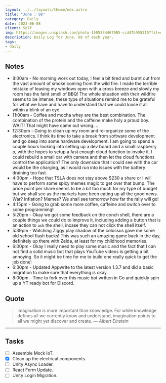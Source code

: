 ```yaml
---
layout: ../../layouts/theme/mdx.astro
title: "June : 08"
category: Daily
date: 2023-06-08
client: Self
img: https://images.unsplash.com/photo-1685334467005-ccd47b955315?fit=crop&q=85&w=1400&h=700
description: Daily Log for June, 08 of each year.
tags:
- daily
---
```


## Notes

- 8:00am - No morning work out today, I feel a bit tired and burnt out from the vast amount of smoke coming from the wild fire. I made the terrible mistake of leaving my windows open with a cross breeze and slowly my room has the faint smell of BBQ! The whole situation with their wildfire seems to be intense, these type of situations remind me to be grateful for what we have and have to understand that we could loose it all within a blink of an eye.
- 11:00am - Coffee and mocha whey are the best combination. The combination of the protein and the caffeine make holy a proud boy. WAIT! That might have came out wrong....  
- 12:30pm - Going to clean up my room and re-organize some of the electronics. I think its time to take a break from software development and go deep into some hardware development. I am going to spend a couple hours looking into setting up a dev board and a small raspberry p, with the hopes to setup a fast enough cloud function to invoke it. I could rebuild a small car with camera and then let the cloud functions control the application? The only downside that I could see with the car would be the charging, as I would run into issues with the battery draining too fast. 
- 4:00pm - Hope that TSLA does not stay above $230 a share or I will have to perform some spicy memes magic to get over that bump. The price point per share seems to be a bit too much for my type of budget but we shall see as the markets have been eating up all the good news. War? Inflation? Memes? We shall see tomorrow how far the rally will go!
- 4:15pm - Going to grab some more coffee, caffeine and switch over to some programming!
- 5:20pm - Okay we got some feedback on the conch shell, there are a couple things we could do to improve it, including adding a button that is an action to `ask` the shell, incase they can not click the shell itself. 
- 5:39pm - Watching Ziggy play shadow of the colossus gave me some old school flash backs! This was such an amazing game back in the day, definitely up there with Zelda, at least for my childhood memories.
- 6:00pm - Okay I really need to play some music and the fact that I can not find a solid music bot that plays YouTube videos is getting a bit annoying. So it might be time for me to build one really quick to get the job done!
- 6:30pm - Updated Appwrite to the latest version 1.3.7 and did a basic migration to make sure that everything is okay.
- 8:00pm - Time to fork over this music bot written in Go and quickly spin up a YT ready bot for Discord.
## Quote

> Imagination is more important than knowledge. For while knowledge defines all we currently know and understand, imagination points to all we might yet discover and create.
> — <cite>Albert Einstein</cite>

---

## Tasks

- [ ] Assemble Mock IoT.
- [x] Clean up the electrical components.
- [ ] Unity Async Loader.
- [ ] React Form Update.
- [ ] Unity Login Migration.